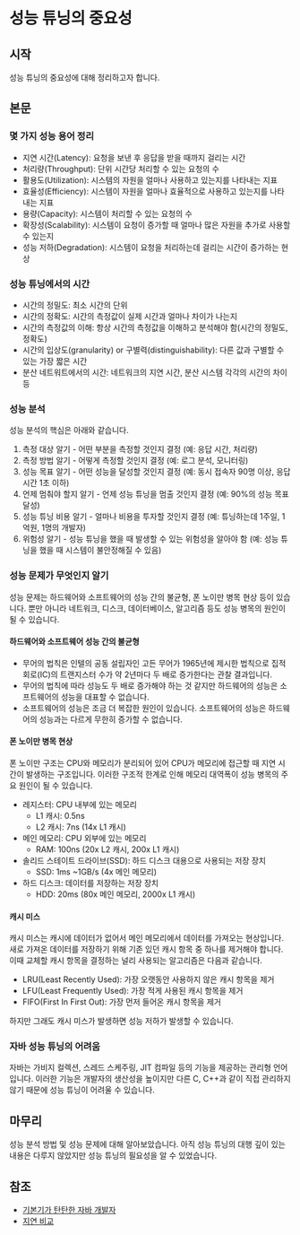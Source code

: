 # 성능 튜닝의 중요성

## 시작

성능 튜닝의 중요성에 대해 정리하고자 합니다.

## 본문

### 몇 가지 성능 용어 정리

- 지연 시간(Latency): 요청을 보낸 후 응답을 받을 때까지 걸리는 시간
- 처리량(Throughput): 단위 시간당 처리할 수 있는 요청의 수
- 활용도(Utilization): 시스템의 자원을 얼마나 사용하고 있는지를 나타내는 지표
- 효율성(Efficiency): 시스템이 자원을 얼마나 효율적으로 사용하고 있는지를 나타내는 지표
- 용량(Capacity): 시스템이 처리할 수 있는 요청의 수
- 확장성(Scalability): 시스템이 요청이 증가할 때 얼마나 많은 자원을 추가로 사용할 수 있는지
- 성능 저하(Degradation): 시스템이 요청을 처리하는데 걸리는 시간이 증가하는 현상

### 성능 튜닝에서의 시간

- 시간의 정밀도: 최소 시간의 단위
- 시간의 정확도: 시간의 측정값이 실제 시간과 얼마나 차이가 나는지
- 시간의 측정값의 이해: 항상 시간의 측정값을 이해하고 분석해야 함(시간의 정밀도, 정확도)
- 시간의 입상도(granularity) or 구별력(distinguishability): 다른 값과 구별할 수 있는 가장 짧은 시간
- 분산 네트워트에서의 시간: 네트워크의 지연 시간, 분산 시스템 각각의 시간의 차이 등

### 성능 분석

성능 분석의 핵심은 아래와 같습니다.

1. 측정 대상 알기 - 어떤 부분을 측정할 것인지 결정 (예: 응답 시간, 처리량)
2. 측정 방법 알기 - 어떻게 측정할 것인지 결정 (예: 로그 분석, 모니터링)
3. 성능 목표 알기 - 어떤 성능을 달성할 것인지 결정 (예: 동시 접속자 90명 이상, 응답 시간 1초 이하)
4. 언제 멈춰야 할지 알기 - 언제 성능 튜닝을 멈출 것인지 결정 (예: 90%의 성능 목표 달성)
5. 성능 튜닝 비용 알기 - 얼마나 비용을 투자할 것인지 결정 (예: 튜닝하는데 1주일, 1억원, 1명의 개발자)
6. 위험성 알기 - 성능 튜닝을 했을 때 발생할 수 있는 위험성을 알아야 함 (예: 성능 튜닝을 했을 때 시스템이 불안정해질 수 있음)

### 성능 문제가 무엇인지 알기

성능 문제는 하드웨어와 소프트웨어의 성능 간의 불균형, 폰 노이만 병목 현상 등이 있습니다. 뿐만 아니라 네트워크, 디스크, 데이터베이스, 알고리즘 등도 성능 병목의 원인이 될 수 있습니다.

#### 하드웨어와 소프트웨어 성능 간의 불균형

- 무어의 법칙은 인텔의 공동 설립자인 고든 무어가 1965년에 제시한 법칙으로 집적 회로(IC)의 트랜지스터 수가 약 2년마다 두 배로 증가한다는 관찰 결과입니다.
- 무어의 법칙에 따라 성능도 두 배로 증가해야 하는 것 같지만 하드웨어의 성능은 소프트웨어의 성능을 대표할 수 없습니다.
- 소프트웨어의 성능은 조금 더 복잡한 원인이 있습니다. 소프트웨어의 성능은 하드웨어의 성능과는 다르게 무한히 증가할 수 없습니다.

#### 폰 노이만 병목 현상

폰 노이만 구조는 CPU와 메모리가 분리되어 있어 CPU가 메모리에 접근할 때 지연 시간이 발생하는 구조입니다. 이러한 구조적 한계로 인해 메모리 대역폭이 성능 병목의 주요 원인이 될 수 있습니다.

- 레지스터: CPU 내부에 있는 메모리
    - L1 캐시: 0.5ns
    - L2 캐시: 7ns (14x L1 캐시)
- 메인 메모리: CPU 외부에 있는 메모리
    - RAM: 100ns (20x L2 캐시, 200x L1 캐시)
- 솔리드 스테이트 드라이브(SSD): 하드 디스크 대용으로 사용되는 저장 장치
    - SSD: 1ms ~1GB/s (4x 메인 메모리)
- 하드 디스크: 데이터를 저장하는 저장 장치
    - HDD: 20ms (80x 메인 메모리, 2000x L1 캐시)

#### 캐시 미스

캐시 미스는 캐시에 데이터가 없어서 메인 메모리에서 데이터를 가져오는 현상입니다. 새로 가져온 데이터를 저장하기 위해 기존 있던 캐시 항목 중 하나를 제거해야 합니다. 이때 교체할 캐시 항목을 결정하는 널리 사용되는
알고리즘은 다음과 같습니다.

- LRU(Least Recently Used): 가장 오랫동안 사용하지 않은 캐시 항목을 제거
- LFU(Least Frequently Used): 가장 적게 사용된 캐시 항목을 제거
- FIFO(First In First Out): 가장 먼저 들어온 캐시 항목을 제거

하지만 그래도 캐시 미스가 발생하면 성능 저하가 발생할 수 있습니다.

### 자바 성능 튜닝의 어려움

자바는 가비지 컬렉션, 스레드 스케주링, JIT 컴파일 등의 기능을 제공하는 관리형 언어입니다. 이러한 기능은 개발자의 생산성을 높이지만 다른 C, C++과 같이 직접 관리하지 않기 때문에 성능 튜닝이 어려울 수
있습니다.

## 마무리

성능 분석 방법 및 성능 문제에 대해 알아보았습니다. 아직 성능 튜닝의 대행 깊이 있는 내용은 다루지 않았지만 성능 튜닝의 필요성을 알 수 있었습니다.

## 참조

- [기본기가 탄탄한 자바 개발자](https://product.kyobobook.co.kr/detail/S000213907278)
- [지연 비교](https://gist.github.com/jboner/2841832)